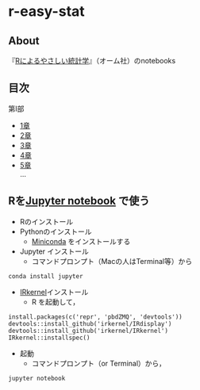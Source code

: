 # r-easy-stat
## About
『[Rによるやさしい統計学](http://shop.ohmsha.co.jp/shopdetail/000000001781/)』（オーム社）のnotebooks

## 目次
第I部

* [1章](http://whatalnk.github.io/r-easy-stat/Chap01.html)  
* [2章](http://whatalnk.github.io/r-easy-stat/Chap02.html)  
* [3章](http://whatalnk.github.io/r-easy-stat/Chap03.html)  
* [4章](http://whatalnk.github.io/r-easy-stat/Chap04.html)  
* [5章](http://whatalnk.github.io/r-easy-stat/Chap05.html)  
...

## Rを[Jupyter notebook](http://jupyter.org/) で使う

* Rのインストール
* Pythonのインストール
  * [Miniconda](http://conda.pydata.org/miniconda.html) をインストールする
* Jupyter インストール
  * コマンドプロンプト（Macの人はTerminal等）から
```
conda install jupyter
```
* [IRkernel](http://irkernel.github.io/)インストール
  * R を起動して，
```
install.packages(c('repr', 'pbdZMQ', 'devtools')) 
devtools::install_github('irkernel/IRdisplay')
devtools::install_github('irkernel/IRkernel')
IRkernel::installspec()
```
* 起動
  * コマンドプロンプト（or Terminal）から，
```
jupyter notebook
```
